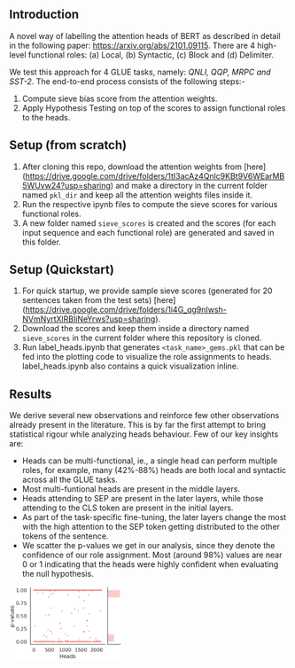 ## Introduction
A novel way of labelling the attention heads of BERT as described in detail in the following paper: https://arxiv.org/abs/2101.09115. There are 4 high-level functional roles: (a) Local, (b) Syntactic, (c) Block and (d) Delimiter.



We test this approach for 4 GLUE tasks, namely: <em>QNLI, QQP, MRPC and SST-2</em>. The end-to-end process consists of the following steps:-
1. Compute sieve bias score from the attention weights.
2. Apply Hypothesis Testing on top of the scores to assign functional roles to the heads. 

## Setup (from scratch)
1. After cloning this repo, download the attention weights from [here] (https://drive.google.com/drive/folders/1tI3acAz4Qnlc9KBt9V6WEarMB5WUvw24?usp=sharing) and make a directory in the current folder named `pkl_dir` and keep all the attention weights files inside it.
2. Run the respective ipynb files to compute the sieve scores for various functional roles.
3. A new folder named `sieve_scores` is created and the scores (for each input sequence and each functional role) are generated and saved in this folder.

## Setup (Quickstart)
1. For quick startup, we provide sample sieve scores (generated for 20 sentences taken from the test sets) [here] (https://drive.google.com/drive/folders/1i4G_qg9nIwsh-NVmNyrtXlRBIiNeYrws?usp=sharing).
2. Download the scores and keep them inside a directory named `sieve_scores` in the current folder where this repository is cloned.
3. Run label_heads.ipynb that generates `<task_name>_gems.pkl` that can be fed into the plotting code to visualize the role assignments to heads. label_heads.ipynb also contains a quick visualization inline.

## Results
We derive several new observations and reinforce few other observations already present in the literature. This is by far the first attempt to bring statistical rigour while analyzing heads behaviour. Few of our key insights are:
* Heads can be multi-functional, ie., a single head can perform multiple roles, for example, many (42%-88%) heads are both local and syntactic across all the GLUE tasks.
* Most multi-funtional heads are present in the middle layers.
* Heads attending to SEP are present in the later layers, while those attending to the CLS token are present in the initial layers.
* As part of the task-specific fine-tuning, the later layers change the most with the high attention to the SEP token getting distributed to the other tokens of the sentence.
* We scatter the p-values we get in our analysis, since they denote the confidence of our role assignment. Most (around 98%) values are near 0 or 1 indicating that the heads were highly confident when evaluating the null hypothesis.
<img src="images/scatter1.png" width="40%">
